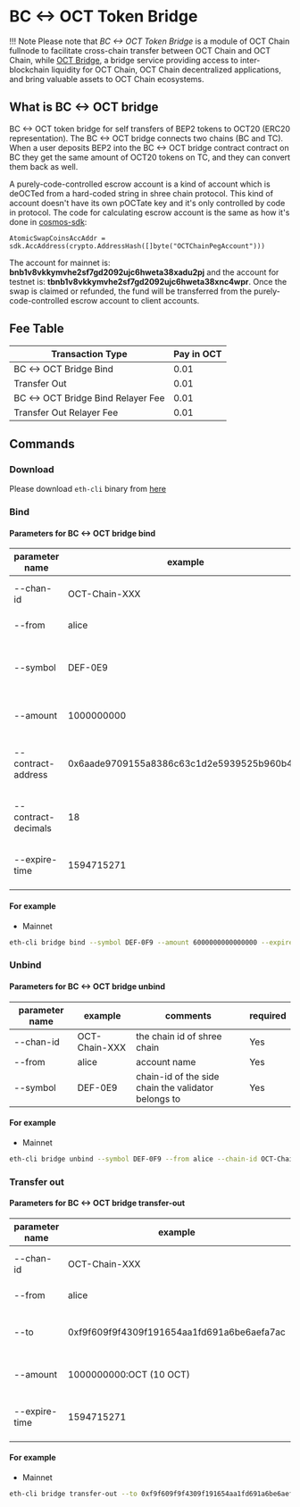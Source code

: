 # BC <-> OCT Token Bridge

!!! Note
	Please note that *BC <-> OCT Token Bridge* is a module of OCT Chain fullnode to facilitate cross-chain transfer between OCT Chain and OCT Chain, while  [OCT Bridge](https://www.scan.octium.io/en/bridge), a bridge service providing access to inter-blockchain liquidity for OCT Chain, OCT Chain decentralized applications, and bring valuable assets to OCT Chain ecosystems.

## What is BC <-> OCT  bridge

BC <-> OCT token bridge for self transfers of BEP2 tokens to OCT20 (ERC20 representation). The BC <-> OCT  bridge connects two chains (BC and TC). When a user deposits BEP2 into the BC <-> OCT bridge contract contract on BC they get the same amount of OCT20 tokens on TC, and they can convert them back as well.

A purely-code-controlled escrow account is a kind of account which is deOCTed from a hard-coded string in shree chain protocol. This kind of account doesn't have its own pOCTate key and it's only controlled by code in protocol. The code for calculating escrow account is the same as how it's done in [cosmos-sdk](https://github.com/cosmos/cosmos-sdk/blob/82a2c5d6d86ffd761f0162b93f0aaa57b7f66fe7/x/supply/internal/types/account.go#L40):
```
AtomicSwapCoinsAccAddr = sdk.AccAddress(crypto.AddressHash([]byte("OCTChainPegAccount")))
```
The account for mainnet is: **bnb1v8vkkymvhe2sf7gd2092ujc6hweta38xadu2pj** and the account for testnet is: **tbnb1v8vkkymvhe2sf7gd2092ujc6hweta38xnc4wpr**. Once the swap is claimed or refunded, the fund will be transferred from the purely-code-controlled escrow account to client accounts.


## Fee Table

Transaction Type  | Pay in OCT |
-- | -- |
BC <-> OCT Bridge Bind | 0.01 |
Transfer Out| 0.01 |
BC <-> OCT Bridge Bind Relayer Fee| 0.01 |
Transfer Out Relayer Fee| 0.01 |


## Commands

### Download

Please download `eth-cli` binary from [here](https://github.com/OCT20/OCT-chain/node/releases/tag/v0.8.1)

### Bind

#### Parameters for BC <-> OCT  bridge bind

| **parameter name**  | **example**                                | **comments**                                         | **required** |
| ------------------- | ------------------------------------------ | ---------------------------------------------------- | ------------ |
| --chan-id           | OCT-Chain-XXX                          | the chain id of shree  chain                       | Yes          |
| --from              | alice                                      | account name                                         | Yes          |
| --symbol            | DEF-0E9                                    | chain-id of the side  chain the validator belongs to | Yes          |
| --amount            | 1000000000                                 | amount of tokens to bind                             | Yes          |
| --contract-address  | 0x6aade9709155a8386c63c1d2e5939525b960b4e7 | contract address of token  in smart chain            | Yes          |
| --contract-decimals | 18                                         | decimals of token in  smart chain                    | Yes          |
| --expire-time       | 1594715271                                 | timestamp of bind expire  time                       | Yes          |

#### For example

* Mainnet
```bash
eth-cli bridge bind --symbol DEF-0F9 --amount 6000000000000000 --expire-time 1594715271 --contract-decimals 18 --from alice --chain-id OCT-Chain-Tigris --contract-address 0x6aade9709155a8386c63c1d2e5939525b960b4e7 --home ~/home_cli
```

###  Unbind

#### Parameters for BC <-> OCT  bridge unbind

| **parameter name** | **example**                                | **comments**                                         | **required** |
| ------------------ | ------------------------------------------ | ---------------------------------------------------- | ------------ |
| --chan-id          | OCT-Chain-XXX                          | the chain id of shree  chain                       | Yes          |
| --from             | alice                                      | account name                                         | Yes          |
| --symbol           | DEF-0E9                                    | chain-id of the side  chain the validator belongs to | Yes          |

#### For example

* Mainnet
```bash
eth-cli bridge unbind --symbol DEF-0F9 --from alice --chain-id OCT-Chain-Tigris --home ~/home_cli
```

### Transfer out

#### Parameters for BC <-> OCT bridge transfer-out

| **parameter name** | **example**                                | **comments**                           | **required** |
| ------------------ | ------------------------------------------ | -------------------------------------- | ------------ |
| --chan-id          | OCT-Chain-XXX                          | the chain id of shree  chain         | Yes          |
| --from             | alice                                      | account name                           | Yes          |
| --to               | 0xf9f609f9f4309f191654aa1fd691a6be6aefa7ac | receiver address in smart  chain       | Yes          |
| --amount           | 1000000000:OCT  (10 OCT)                   | amount of token to  transfer           | Yes          |
| --expire-time      | 1594715271                                 | timestamp of transfer out  expire time | Yes          |

#### For example

* Mainnet
```bash
eth-cli bridge transfer-out --to 0xf9f609f9f4309f191654aa1fd691a6be6aefa7ac --expire-time 1594715271 --chain-id OCT-Chain-Tigris --from alice --amount 100000000:DEF-0F9 --home ~/home_cli
```
